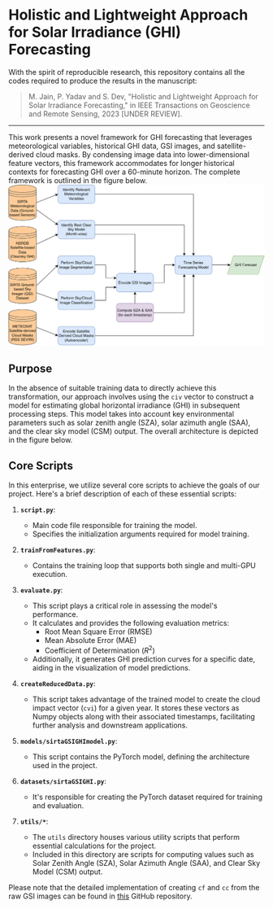 # Holistic and Lightweight Approach for Solar Irradiance (GHI) Forecasting

With the spirit of reproducible research, this repository contains all the codes required to produce the results in the manuscript:

> M. Jain, P. Yadav and S. Dev, "Holistic and Lightweight Approach for Solar Irradiance Forecasting," in IEEE Transactions on Geoscience and Remote Sensing, 2023 [UNDER REVIEW].

---

This work presents a novel framework for GHI forecasting that leverages meteorological variables, historical GHI data, GSI images, and satellite-derived cloud masks. By condensing image data into lower-dimensional feature vectors, this framework accommodates for longer historical contexts for forecasting GHI over a $60$-minute horizon. The complete framework is outlined in the figure below.
[![GSI Forecasting Framework](/imgs/framework.png)](/imgs/framework.pdf)

## Purpose
In the absence of suitable training data to directly achieve this transformation, our approach involves using the $\texttt{civ}$ vector to construct a model for estimating global horizontal irradiance (GHI) in subsequent processing steps. This model takes into account key environmental parameters such as solar zenith angle (SZA), solar azimuth angle (SAA), and the clear sky model (CSM) output. The overall architecture is depicted in the figure below.



## Core Scripts

In this enterprise, we utilize several core scripts to achieve the goals of our project. Here's a brief description of each of these essential scripts:

1. **`script.py`**:
   - Main code file responsible for training the model.
   - Specifies the initialization arguments required for model training.

2. **`trainFromFeatures.py`**:
   - Contains the training loop that supports both single and multi-GPU execution.
   
3. **`evaluate.py`**:
   - This script plays a critical role in assessing the model's performance.
   - It calculates and provides the following evaluation metrics:
     - Root Mean Square Error (RMSE)
     - Mean Absolute Error (MAE)
     - Coefficient of Determination ($R^2$)
   - Additionally, it generates GHI prediction curves for a specific date, aiding in the visualization of model predictions.

4. **`createReducedData.py`**:
   - This script takes advantage of the trained model to create the cloud impact vector ($\texttt{cvi}$) for a given year. It stores these vectors as Numpy objects along with their associated timestamps, facilitating further analysis and downstream applications.

4. **`models/sirtaGSIGHImodel.py`**:
   - This script contains the PyTorch model, defining the architecture used in the project.

5. **`datasets/sirtaGSIGHI.py`**:
   - It's responsible for creating the PyTorch dataset required for training and evaluation.

6. **`utils/*`**:
   - The `utils` directory houses various utility scripts that perform essential calculations for the project.
   - Included in this directory are scripts for computing values such as Solar Zenith Angle (SZA), Solar Azimuth Angle (SAA), and Clear Sky Model (CSM) output.

Please note that the detailed implementation of creating $\texttt{cf}$ and $\texttt{cc}$ from the raw GSI images can be found in [this](https://github.com/pyaada/sky-cloud-fraction.git) GitHub repository.